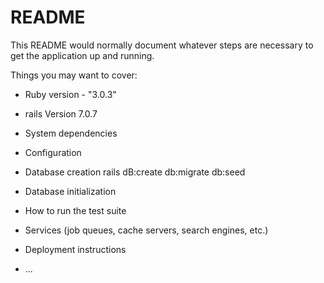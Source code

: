 # README

This README would normally document whatever steps are necessary to get the
application up and running.

Things you may want to cover:

* Ruby version - "3.0.3"

* rails Version 7.0.7

* System dependencies

* Configuration

* Database creation
rails dB:create db:migrate db:seed

* Database initialization

* How to run the test suite

* Services (job queues, cache servers, search engines, etc.)

* Deployment instructions

* ...

